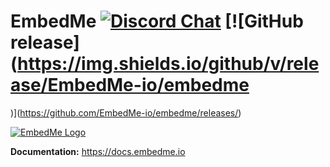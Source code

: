 # EmbedMe [![Discord Chat](https://img.shields.io/discord/1270653771986374717)](https://discord.gg/egJ3ekJu) [![GitHub release](https://img.shields.io/github/v/release/EmbedMe-io/embedme
)](https://github.com/EmbedMe-io/embedme/releases/)

[![EmbedMe Logo](https://docs.embedme.io/_images/embedme-logo.png)](https://docs.embedme.io/)

**Documentation:** https://docs.embedme.io
